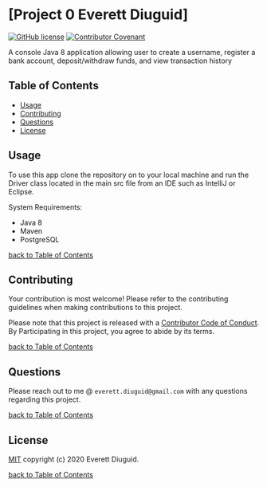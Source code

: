 # [Project 0 Everett Diuguid]

[![GitHub license](https://img.shields.io/github/license/diuguide/symptom_tracker)](LICENSE)
[![Contributor Covenant](https://img.shields.io/badge/Contributor%20Covenant-v2.0%20adopted-ff69b4.svg)](code_of_conduct.md)

A console Java 8 application allowing user to create a username, register a bank account, deposit/withdraw funds, and view transaction history

## Table of Contents

- [Usage](#usage)
- [Contributing](#contributing)
- [Questions](#questions)
- [License](#license)

## Usage

To use this app clone the repository on to your local machine and run the Driver class located in the main src file from an IDE such as IntelliJ or Eclipse.

System Requirements:

- Java 8
- Maven
- PostgreSQL

[back to Table of Contents](#table-of-contents)

## Contributing

Your contribution is most welcome! Please refer to the contributing guidelines when making contributions to this project.

Please note that this project is released with a [Contributor Code of Conduct](code_of_conduct.md). By Participating in this project, you agree to abide by its terms.

[back to Table of Contents](#table-of-contents)

## Questions

Please reach out to me @ `everett.diuguid@gmail.com` with any questions regarding this project.

[back to Table of Contents](#table-of-contents)

## License

[MIT](LICENSE) copyright (c) 2020 Everett Diuguid.

[back to Table of Contents](#table-of-contents)

